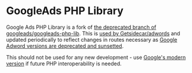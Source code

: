 # GoogleAds PHP Library
Google Ads PHP Library is a fork of [the deprecated branch of googleads/googleads-php-lib](https://github.com/googleads/googleads-php-lib/tree/deprecated). This is [used by Getsidecar/adwords](https://github.com/Getsidecar/adwords/search?q=googleads-php-lib) and updated periodically to reflect changes in routes necessary as [Google Adword versions are deprecated and sunsetted](https://developers.google.com/adwords/api/docs/sunset-dates).

This should not be used for any new development - use [Google's modern version](https://github.com/googleads/googleads-php-lib) if future PHP interoperability is needed.
